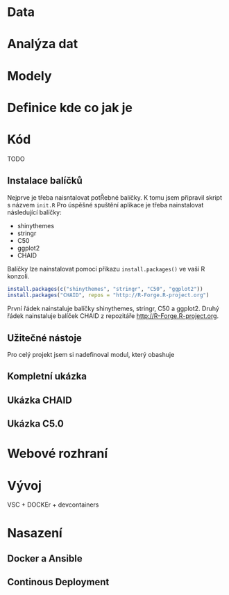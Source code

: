 # Data
# Analýza dat
# Modely
# Definice kde co jak je
# Kód
TODO

## Instalace balíčků
Nejprve je třeba naisntalovat potŘebné balíčky. K tomu jsem připravil skript s názvem ``init.R``
Pro úspěšné spuštění aplikace je třeba nainstalovat následující balíčky:

- shinythemes
- stringr
- C50
- ggplot2
- CHAID

Balíčky lze nainstalovat pomocí příkazu ``install.packages()`` ve vaší R konzoli.


```R
install.packages(c("shinythemes", "stringr", "C50", "ggplot2"))
install.packages("CHAID", repos = "http://R-Forge.R-project.org")
```

První řádek nainstaluje balíčky shinythemes, stringr, C50 a ggplot2. Druhý řádek nainstaluje balíček CHAID z repozitáře http://R-Forge.R-project.org.

## Užitečné nástoje
Pro celý projekt jsem si nadefinoval modul, který obashuje

## Kompletní ukázka

## Ukázka CHAID

## Ukázka C5.0

# Webové rozhraní

# Vývoj
VSC + DOCKEr + devcontainers

# Nasazení
## Docker a Ansible
## Continous Deployment